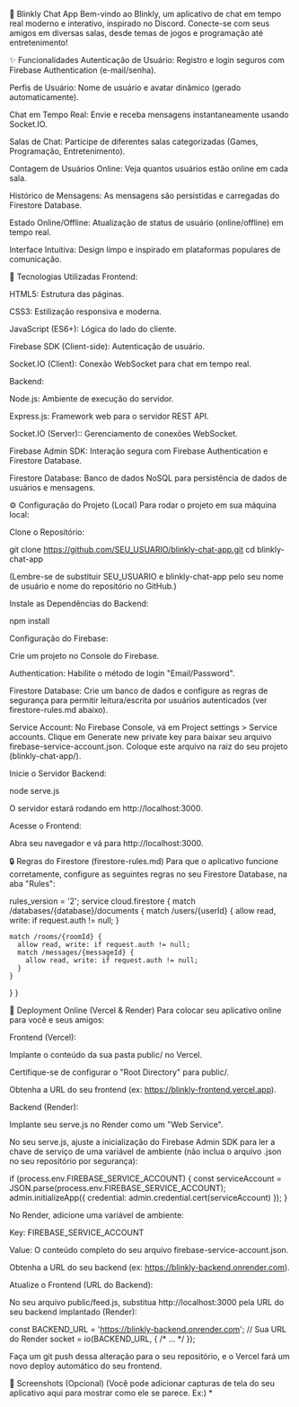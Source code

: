 💬 Blinkly Chat App
Bem-vindo ao Blinkly, um aplicativo de chat em tempo real moderno e interativo, inspirado no Discord. Conecte-se com seus amigos em diversas salas, desde temas de jogos e programação até entretenimento!

✨ Funcionalidades
Autenticação de Usuário: Registro e login seguros com Firebase Authentication (e-mail/senha).

Perfis de Usuário: Nome de usuário e avatar dinâmico (gerado automaticamente).

Chat em Tempo Real: Envie e receba mensagens instantaneamente usando Socket.IO.

Salas de Chat: Participe de diferentes salas categorizadas (Games, Programação, Entretenimento).

Contagem de Usuários Online: Veja quantos usuários estão online em cada sala.

Histórico de Mensagens: As mensagens são persistidas e carregadas do Firestore Database.

Estado Online/Offline: Atualização de status de usuário (online/offline) em tempo real.

Interface Intuitiva: Design limpo e inspirado em plataformas populares de comunicação.

🚀 Tecnologias Utilizadas
Frontend:

HTML5: Estrutura das páginas.

CSS3: Estilização responsiva e moderna.

JavaScript (ES6+): Lógica do lado do cliente.

Firebase SDK (Client-side): Autenticação de usuário.

Socket.IO (Client): Conexão WebSocket para chat em tempo real.

Backend:

Node.js: Ambiente de execução do servidor.

Express.js: Framework web para o servidor REST API.

Socket.IO (Server):: Gerenciamento de conexões WebSocket.

Firebase Admin SDK: Interação segura com Firebase Authentication e Firestore Database.

Firestore Database: Banco de dados NoSQL para persistência de dados de usuários e mensagens.

⚙️ Configuração do Projeto (Local)
Para rodar o projeto em sua máquina local:

Clone o Repositório:

git clone https://github.com/SEU_USUARIO/blinkly-chat-app.git
cd blinkly-chat-app

(Lembre-se de substituir SEU_USUARIO e blinkly-chat-app pelo seu nome de usuário e nome do repositório no GitHub.)

Instale as Dependências do Backend:

npm install

Configuração do Firebase:

Crie um projeto no Console do Firebase.

Authentication: Habilite o método de login "Email/Password".

Firestore Database: Crie um banco de dados e configure as regras de segurança para permitir leitura/escrita por usuários autenticados (ver firestore-rules.md abaixo).

Service Account: No Firebase Console, vá em Project settings > Service accounts. Clique em Generate new private key para baixar seu arquivo firebase-service-account.json. Coloque este arquivo na raiz do seu projeto (blinkly-chat-app/).

Inicie o Servidor Backend:

node serve.js

O servidor estará rodando em http://localhost:3000.

Acesse o Frontend:

Abra seu navegador e vá para http://localhost:3000.

🔒 Regras do Firestore (firestore-rules.md)
Para que o aplicativo funcione corretamente, configure as seguintes regras no seu Firestore Database, na aba "Rules":

rules_version = '2';
service cloud.firestore {
  match /databases/{database}/documents {
    match /users/{userId} {
      allow read, write: if request.auth != null;
    }

    match /rooms/{roomId} {
      allow read, write: if request.auth != null;
      match /messages/{messageId} {
        allow read, write: if request.auth != null;
      }
    }
  }
}

🚀 Deployment Online (Vercel & Render)
Para colocar seu aplicativo online para você e seus amigos:

Frontend (Vercel):

Implante o conteúdo da sua pasta public/ no Vercel.

Certifique-se de configurar o "Root Directory" para public/.

Obtenha a URL do seu frontend (ex: https://blinkly-frontend.vercel.app).

Backend (Render):

Implante seu serve.js no Render como um "Web Service".

No seu serve.js, ajuste a inicialização do Firebase Admin SDK para ler a chave de serviço de uma variável de ambiente (não inclua o arquivo .json no seu repositório por segurança):

if (process.env.FIREBASE_SERVICE_ACCOUNT) {
    const serviceAccount = JSON.parse(process.env.FIREBASE_SERVICE_ACCOUNT);
    admin.initializeApp({ credential: admin.credential.cert(serviceAccount) });
}

No Render, adicione uma variável de ambiente:

Key: FIREBASE_SERVICE_ACCOUNT

Value: O conteúdo completo do seu arquivo firebase-service-account.json.

Obtenha a URL do seu backend (ex: https://blinkly-backend.onrender.com).

Atualize o Frontend (URL do Backend):

No seu arquivo public/feed.js, substitua http://localhost:3000 pela URL do seu backend implantado (Render):

const BACKEND_URL = 'https://blinkly-backend.onrender.com'; // Sua URL do Render
socket = io(BACKEND_URL, { /* ... */ });

Faça um git push dessa alteração para o seu repositório, e o Vercel fará um novo deploy automático do seu frontend.

📸 Screenshots (Opcional)
(Você pode adicionar capturas de tela do seu aplicativo aqui para mostrar como ele se parece. Ex:)
*
